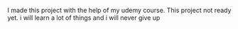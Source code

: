 I made this project with the help of my udemy course.
This project not ready yet.
i will learn a lot of things and i will never give up

